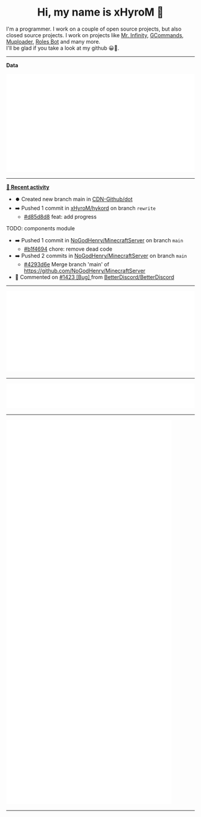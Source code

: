 <p align="center">
    <!-- <img src="https://avatars.githubusercontent.com/u/56601352" width="192" alt="hyro's pfp" /> -->
    <h1 align="center">Hi, my name is xHyroM 👋</h1>
</p>

I'm a programmer. I work on a couple of open source projects, but also closed source projects. I work on projects like [Mr. Infinity](https://discord.com/oauth2/authorize?client_id=720321585625694239&scope=bot%20applications.commands&permissions=8&redirect_uri=https://blobs.gq/imanager&prompt=consent&response_type=code), [GCommands](https://github.com/Garlic-Team/GCommands), [Muploader](https://github.com/xHyroM/Muploader), [Roles Bot](https://github.com/xHyroM/roles-bot) and many more.  
I'll be glad if you take a look at my github 😀👀.

___
**Data**

<img src="https://github.com/xHyroM/xHyroM/blob/master/.cache/base.svg">

___

**[📰 Recent activity](https://github.com/xHyroM)**
* ⏺️ Created new branch main in [CDN-Github/dot](https://github.com/CDN-Github/dot)
* ➡️ Pushed 1 commit in [xHyroM/hykord](https://github.com/xHyroM/hykord) on branch `rewrite`
  * [#d85d8d8](https://github.com/xHyroM/hykord/commit/d85d8d8) feat: add progress

TODO: components module
* ➡️ Pushed 1 commit in [NoGodHenry/MinecraftServer](https://github.com/NoGodHenry/MinecraftServer) on branch `main`
  * [#b1f4694](https://github.com/NoGodHenry/MinecraftServer/commit/b1f4694) chore: remove dead code
* ➡️ Pushed 2 commits in [NoGodHenry/MinecraftServer](https://github.com/NoGodHenry/MinecraftServer) on branch `main`
  * [#4293d6e](https://github.com/NoGodHenry/MinecraftServer/commit/4293d6e) Merge branch &#39;main&#39; of https://github.com/NoGodHenry/MinecraftServer
* 💬 Commented on [#1423 [Bug] ](https://github.com/BetterDiscord/BetterDiscord/issues/1423) from [BetterDiscord/BetterDiscord](https://github.com/BetterDiscord/BetterDiscord)


___

<img src="https://github.com/xHyroM/xHyroM/blob/master/.cache/isocalendar.svg">

___

<img src="https://github.com/xHyroM/xHyroM/blob/master/.cache/languages.svg">

___

<img src="https://github.com/xHyroM/xHyroM/blob/master/.cache/achievements.svg">

___
